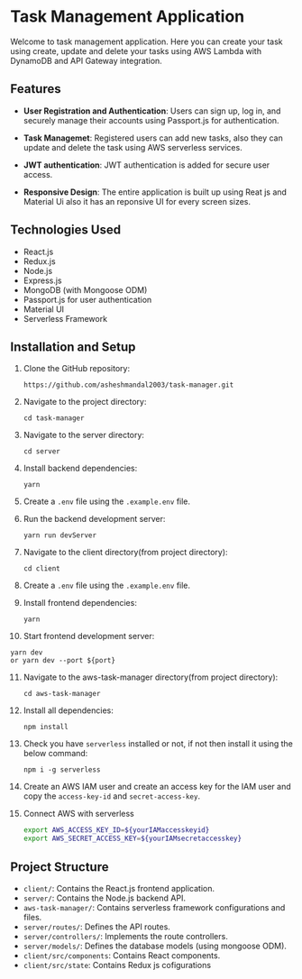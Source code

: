 # Task Management Application

Welcome to task management application. Here you can create your task using create, update and delete your tasks using AWS Lambda with DynamoDB and API Gateway integration.

## Features

- **User Registration and Authentication**: Users can sign up, log in, and securely manage their accounts using Passport.js for authentication.

- **Task Managemet**: Registered users can add new tasks, also they can update and delete the task using AWS serverless services.

- **JWT authentication**: JWT authentication is added for secure user access.

- **Responsive Design**: The entire application is built up using Reat js and Material Ui also it has an reponsive UI for every screen sizes.

## Technologies Used

- React.js
- Redux.js
- Node.js
- Express.js
- MongoDB (with Mongoose ODM)
- Passport.js for user authentication
- Material UI
- Serverless Framework

## Installation and Setup

1. Clone the GitHub repository:

   ```shell
   https://github.com/asheshmandal2003/task-manager.git
   ```

2. Navigate to the project directory:

   ```shell
   cd task-manager
   ```
3. Navigate to the server directory:

   ```shell
   cd server
   ```
4. Install backend dependencies:

   ```shell
   yarn
   ```
5. Create a `.env` file using the `.example.env` file.

6. Run the backend development server:

   ```shell
   yarn run devServer
   ```

7. Navigate to the client directory(from project directory):

   ```shell
   cd client
   ```

8. Create a `.env` file using the `.example.env` file.

9. Install frontend dependencies:

   ```shell
   yarn
   ```
10. Start frontend development server:

   ```shell
   yarn dev
   or yarn dev --port ${port}
   ```
11. Navigate to the aws-task-manager directory(from project directory):
    ```shell
    cd aws-task-manager
    ```
12. Install all dependencies:
    ```shell
    npm install
    ```
13. Check you have `serverless` installed or not, if not then install it using the below command:
    ```shell
    npm i -g serverless
    ```
14. Create an AWS IAM user and create an access key for the IAM user and copy the `access-key-id` and `secret-access-key`.

15. Connect AWS with serverless
    ```bash
    export AWS_ACCESS_KEY_ID=${yourIAMaccesskeyid}
    export AWS_SECRET_ACCESS_KEY=${yourIAMsecretaccesskey}
    ```

## Project Structure


   - `client/`: Contains the React.js frontend application.
   - `server/`: Contains the Node.js backend API.
   - `aws-task-manager/`: Contains serverless framework configurations and files.
   - `server/routes/`: Defines the API routes.
   - `server/controllers/`: Implements the route controllers.
   - `server/models/`: Defines the database models (using mongoose ODM).
   - `client/src/components`: Contains React components.
   - `client/src/state`: Contains Redux js cofigurations

